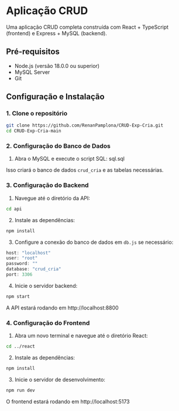 # Aplicação CRUD

Uma aplicação CRUD completa construída com React + TypeScript (frontend) e Express + MySQL (backend).

## Pré-requisitos

- Node.js (versão 18.0.0 ou superior)
- MySQL Server
- Git

## Configuração e Instalação

### 1. Clone o repositório
```bash
git clone https://github.com/RenanPamplona/CRUD-Exp-Cria.git
cd CRUD-Exp-Cria-main
```

### 2. Configuração do Banco de Dados
1. Abra o MySQL e execute o script SQL: sql.sql

Isso criará o banco de dados `crud_cria` e as tabelas necessárias.

### 3. Configuração do Backend
1. Navegue até o diretório da API:
```bash
cd api
```

2. Instale as dependências:
```bash
npm install
```

3. Configure a conexão do banco de dados em `db.js` se necessário:
```javascript
host: "localhost"
user: "root"
password: ""
database: "crud_cria"
port: 3306
```

4. Inicie o servidor backend:
```bash
npm start
```
A API estará rodando em http://localhost:8800

### 4. Configuração do Frontend
1. Abra um novo terminal e navegue até o diretório React:
```bash
cd ../react
```

2. Instale as dependências:
```bash
npm install
```

3. Inicie o servidor de desenvolvimento:
```bash
npm run dev
```
O frontend estará rodando em http://localhost:5173
